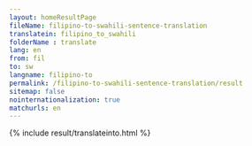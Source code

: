 ```yaml
---
layout: homeResultPage
fileName: filipino-to-swahili-sentence-translation
translatein: filipino_to_swahili
folderName : translate
lang: en
from: fil
to: sw
langname: filipino-to
permalink: /filipino-to-swahili-sentence-translation/result
sitemap: false
nointernationalization: true
matchurls: en
---
```

{% include result/translateinto.html %}

<script src="/js/result/translation.js" data-foldername="{{page.folderName}}" data-lang="{{page.lang}}"></script>
